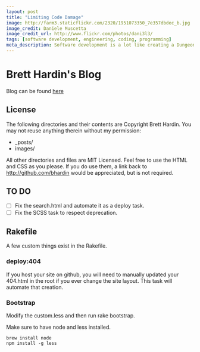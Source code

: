 ```yaml
---
layout: post
title: "Limiting Code Damage"
image: http://farm3.staticflickr.com/2320/1951073350_7e357dbdec_b.jpg
image_credit: Daniele Muscetta
image_credit_url: http://www.flickr.com/photos/dani3l3/
tags: [software development, engineering, coding, programming]
meta_description: Software development is a lot like creating a Dungeons & Dragons character.
---
```

# Brett Hardin's Blog

Blog can be found [here](http://bretthard.in)

## License
The following directories and their contents are Copyright Brett Hardin. You may not reuse anything therein without my permission:

* _posts/
* images/

All other directories and files are MIT Licensed. Feel free to use the HTML and CSS as you please. If you do use them, a link back to http://github.com/bhardin would be appreciated, but is not required.

## TO DO

- [ ] Fix the search.html and automate it as a deploy task.
- [ ] Fix the SCSS task to respect deprecation.

## Rakefile

A few custom things exist in the Rakefile.

### deploy:404

If you host your site on github, you will need to manually updated your 404.html in the root if you ever change the site layout. This task will automate that creation.

### Bootstrap
Modify the custom.less and then run rake bootstrap.

Make sure to have node and less installed.

    brew install node
    npm install -g less